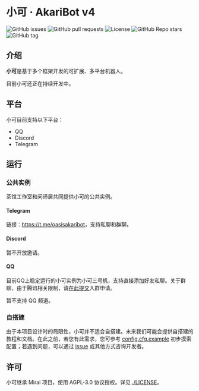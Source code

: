 # 小可 · AkariBot v4

![GitHub issues](https://img.shields.io/github/issues/Teahouse-Studios/bot) ![GitHub pull requests](https://img.shields.io/github/issues-pr/Teahouse-Studios/bot) ![License](https://img.shields.io/github/license/Teahouse-Studios/bot) ![GitHub Repo stars](https://img.shields.io/github/stars/Teahouse-Studios/bot?style=social) ![GitHub tag](https://img.shields.io/github/v/tag/Teahouse-Studios/bot?include_prereleases)


## 介绍
**小可**是基于多个框架开发的可扩展、多平台机器人。

目前小可还正在持续开发中。

## 平台
小可目前支持以下平台：
- QQ
- Discord
- Telegram

## 运行
### 公共实例
茶馆工作室和问谛居共同提供小可的公共实例。

#### Telegram
链接：<https://t.me/oasisakaribot>，支持私聊和群聊。

#### Discord
暂不开放邀请。

#### QQ
目前QQ上稳定运行的小可实例为小可三号机，支持直接添加好友私聊。关于群聊，由于腾讯相关限制，请[在此提交](https://github.com/Teahouse-Studios/bot/issues/new?assignees=OasisAkari&labels=New&template=1234.md&title=)入群申请。

暂不支持 QQ 频道。

### 自搭建
由于本项目设计时的局限性，小可并不适合自搭建。未来我们可能会提供自搭建的教程和文档。在此之前，若您有此需求，您可参考 [config.cfg.example](./config/config.cfg.example) 初步摸索配置；若遇到问题，可以通过 [issue](https://github.com/Teahouse-Studios/bot/issues/new) 或其他方式咨询开发者。

## 许可
小可继承 Mirai 项目，使用 AGPL-3.0 协议授权。详见 [./LICENSE](./LICENSE)。
